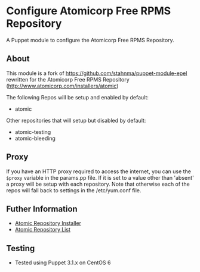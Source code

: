 # Configure Atomicorp Free RPMS Repository
A Puppet module to configure the Atomicorp Free RPMS Repository.

## About
This module is a fork of https://github.com/stahnma/puppet-module-epel rewritten for the Atomicorp Free RPMS Repository (http://www.atomicorp.com/installers/atomic)

The following Repos will be setup and enabled by default:

  * atomic

Other repositories that will setup but disabled by default:

  * atomic-testing
  * atomic-bleeding

## Proxy
If you have an HTTP proxy required to access the internet, you can use the
`$proxy` variable in the params.pp file. If it is set to a value other than
'absent' a proxy will be setup with each repository.  Note that otherwise each
of the repos will fall back to settings in the /etc/yum.conf file.

## Futher Information

* [Atomic Repository Installer](http://www.atomicorp.com/installers/atomic)
* [Atomic Repository List](https://www2.atomicorp.com/channels/atomic/centos/6/x86_64/)

## Testing

* Tested using Puppet 3.1.x on CentOS 6
